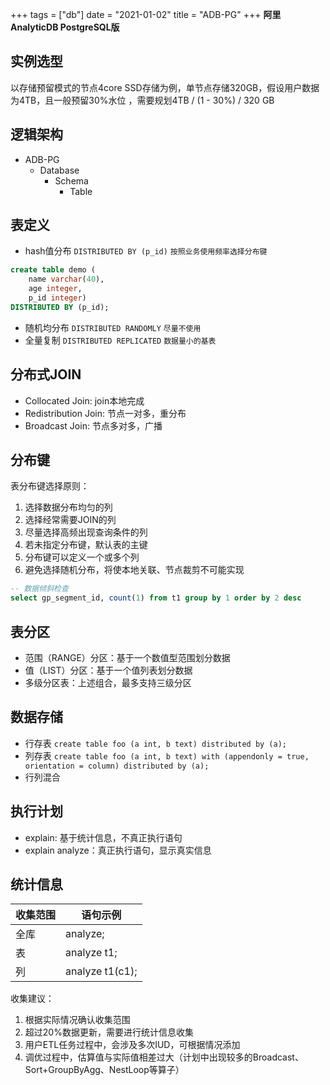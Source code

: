 +++
tags = ["db"]
date = "2021-01-02"
title = "ADB-PG"
+++
**阿里 AnalyticDB PostgreSQL版**
<!--more-->

## 实例选型

以存储预留模式的节点4core SSD存储为例，单节点存储320GB，假设用户数据为4TB，且一般预留30%水位 ，需要规划4TB / (1 - 30%) / 320 GB
## 逻辑架构

* ADB-PG 
  * Database 
    * Schema 
      * Table
## 表定义

* hash值分布 `DISTRIBUTED BY (p_id)`
`按照业务使用频率选择分布键`
```sql
create table demo (
	name varchar(40),
	age integer,
	p_id integer)
DISTRIBUTED BY (p_id);
```
* 随机均分布 `DISTRIBUTED RANDOMLY`
`尽量不使用`
* 全量复制 `DISTRIBUTED REPLICATED`
`数据量小的基表`
## 分布式JOIN

* Collocated Join: join本地完成
* Redistribution Join: 节点一对多，重分布
* Broadcast Join: 节点多对多，广播
## 分布键

表分布键选择原则：
1. 选择数据分布均匀的列
2. 选择经常需要JOIN的列
3. 尽量选择高频出现查询条件的列
4. 若未指定分布键，默认表的主键
5. 分布键可以定义一个或多个列
4. 避免选择随机分布，将使本地关联、节点裁剪不可能实现
```sql
-- 数据倾斜检查
select gp_segment_id, count(1) from t1 group by 1 order by 2 desc
```
## 表分区

- 范围（RANGE）分区：基于一个数值型范围划分数据
- 值（LIST）分区：基于一个值列表划分数据
- 多级分区表：上述组合，最多支持三级分区
## 数据存储

* 行存表 `create table foo (a int, b text) distributed by (a);`
* 列存表 `create table foo (a int, b text) with (appendonly = true, orientation = column) distributed by (a);` 
* 行列混合
## 执行计划

* explain: 基于统计信息，不真正执行语句
* explain analyze：真正执行语句，显示真实信息
## 统计信息

| 收集范围 | 语句示例 |
| --- | --- |
| 全库 | analyze; |
| 表 | analyze t1; |
| 列 | analyze t1(c1); |
收集建议：
1. 根据实际情况确认收集范围
2. 超过20%数据更新，需要进行统计信息收集
3. 用户ETL任务过程中，会涉及多次IUD，可根据情况添加
4. 调优过程中，估算值与实际值相差过大（计划中出现较多的Broadcast、Sort+GroupByAgg、NestLoop等算子）

